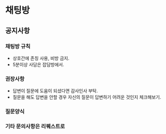 # 채팅방

## 공지사항


### 채팅방 규칙

- 상호간에 존칭 사용, 비방 금지.
- 5분이상 사담은 잡담방에서.

### 권장사항

- 답변이 질문에 도움이 되셨다면 감사인사 부탁.
- 질문을 해도 답변을 안할 경우 자신의 질문이 답변하기 어려운 것인지 체크해보기.

### 질문양식
 

### 기타 문의사항은 리퀘스트로
<!--stackedit_data:
eyJoaXN0b3J5IjpbNjc4OTU3NjI3LDUyODY5MzEwOSw3MzI3OD
ExMzJdfQ==
-->